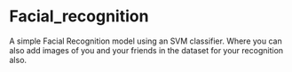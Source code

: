 # Facial_recognition
A simple Facial Recognition model using an SVM classifier. Where you can also add images of you and your friends in the dataset for your recognition also.
